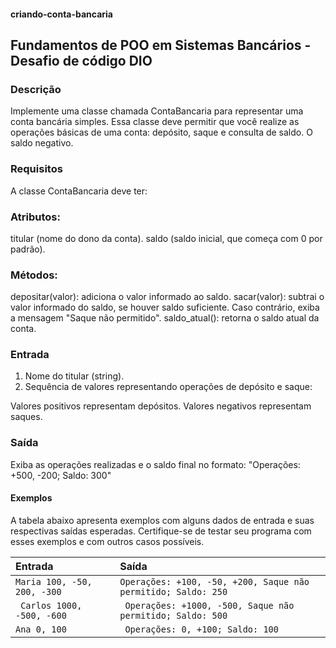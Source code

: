 #### criando-conta-bancaria
## Fundamentos de POO em Sistemas Bancários - Desafio de código  DIO


### Descrição
Implemente uma classe chamada ContaBancaria para representar uma conta bancária simples. Essa classe deve permitir que você realize as operações básicas de uma conta: depósito, saque e consulta de saldo. O saldo negativo.

### Requisitos
A classe ContaBancaria deve ter:

### Atributos:
titular (nome do dono da conta).
saldo (saldo inicial, que começa com 0 por padrão).

### Métodos:
depositar(valor): adiciona o valor informado ao saldo.
sacar(valor): subtrai o valor informado do saldo, se houver saldo suficiente. Caso contrário, exiba a mensagem "Saque não permitido".
saldo_atual(): retorna o saldo atual da conta.


### Entrada
1.  Nome do titular (string).
2.  Sequência de valores representando operações de depósito e saque:

Valores positivos representam depósitos.
Valores negativos representam saques.

### Saída
Exiba as operações realizadas e o saldo final no formato:  "Operações: +500, -200; Saldo: 300" 

#### Exemplos
A tabela abaixo apresenta exemplos com alguns dados de entrada e suas respectivas saídas esperadas. Certifique-se de testar seu programa com esses exemplos e com outros casos possíveis.

|Entrada |	Saída   |
|:--------- | :----------|
| `Maria 100, -50, 200, -300 ` |	`Operações: +100, -50, +200, Saque não permitido; Saldo: 250`| 
|` Carlos 1000, -500, -600` |	` Operações: +1000, -500, Saque não permitido; Saldo: 500` |
|`Ana 0, 100`| ` Operações: 0, +100; Saldo: 100`|
